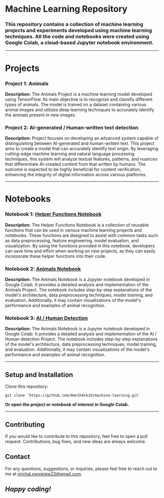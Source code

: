 # Machine Learning Repository
### This repository contains a collection of machine learning projects and experiments developed using machine learning techniques. All the code and notebooks were created using Google Colab, a cloud-based Jupyter notebook environment.

---

# Projects
### Project 1: Animals
**Description:** The Animals Project is a machine learning model developed using TensorFlow. Its main objective is to recognize and classify different types of animals. The model is trained on a dataset containing various animal images and utilizes deep learning techniques to accurately identify the animals present in new images.

### Project 2: AI-generated / Human-written text detection
**Description:** Project focuses on developing an advanced system capable of distinguishing between AI-generated and human-written text. This project aims to create a model that can accurately identify text origin. By leveraging cutting-edge machine learning and natural language processing techniques, this system will analyze textual features, patterns, and nuances that differentiate AI-created content from that written by humans. The outcome is expected to be highly beneficial for content verification, enhancing the integrity of digital information across various platforms.

---

# Notebooks
### Notebook 1: [Helper Functions Notebook](https://github.com/0mn1h4ck3d/TensorFlow/blob/main/helper-functions.py)
**Description:** The Helper Functions Notebook is a collection of reusable functions that can be used in various machine learning projects and notebooks. These functions are designed to assist with common tasks such as data preprocessing, feature engineering, model evaluation, and visualization. By using the functions provided in this notebook, developers can save time and effort when working on new projects, as they can easily incorporate these helper functions into their code.

### Notebook 2: [Animals Notebook](https://github.com/0mn1h4ck3d/TensorFlow/blob/main/animals.ipynb)
**Description:** The Animals Notebook is a Jupyter notebook developed in Google Colab. It provides a detailed analysis and implementation of the Animals Project. The notebook includes step-by-step explanations of the model's architecture, data preprocessing techniques, model training, and evaluation. Additionally, it may contain visualizations of the model's performance and examples of animal recognition.

### Notebook 3: [AI / Human Detection](https://github.com/0mn1h4ck3d/TensorFlow/blob/main/ai-detection.ipynb)
**Description:** The Animals Notebook is a Jupyter notebook developed in Google Colab. It provides a detailed analysis and implementation of the AI / Human detection Project. The notebook includes step-by-step explanations of the model's architecture, data preprocessing techniques, model training, and evaluation. Additionally, it may contain visualizations of the model's performance and examples of animal recognition.

---

## Setup and Installation
Clone this repository:

```
git clone `https://github.com/0mn1h4ck3d/machine-learning.git`
```

**Or open the project or notebook of interest in Google Colab.**

---

## Contributing
If you would like to contribute to this repository, feel free to open a pull request. Contributions, bug fixes, and new ideas are always welcome.

## Contact
For any questions, suggestions, or inquiries, please feel free to reach out to me at michal.owsiejew23@gmail.com.

## ***Happy coding!***
